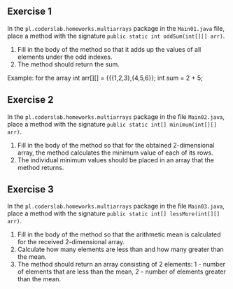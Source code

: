 ## Exercise 1

In the `pl.coderslab.homeworks.multiarrays` package in the `Main01.java` file, place a method with the signature `public static int oddSum(int[][] arr)`.
 
1. Fill in the body of the method so that it adds up the values of all elements under the odd indexes.
2. The method should return the sum.

Example: 
for the array int arr[][] = {{{1,2,3},{4,5,6}}; 
int sum = 2 + 5;


## Exercise 2

In the `pl.coderslab.homeworks.multiarrays` package in the file `Main02.java`, place a method with the signature `public static int[] minimum(int[][] arr)`.
 
1. Fill in the body of the method so that for the obtained 2-dimensional array, the method calculates the minimum value of each of its rows.
2. The individual minimum values should be placed in an array that the method returns.


## Exercise 3

In the `pl.coderslab.homeworks.multiarrays` package in the file `Main03.java`, place a method with the signature `public static int[] lessMore(int[][] arr)`.
 
1. Fill in the body of the method so that the arithmetic mean is calculated for the received 2-dimensional array.
2. Calculate how many elements are less than and how many greater than the mean.
3. The method should return an array consisting of 2 elements: 1 - number of elements that are less than the mean, 2 - number of elements greater than the mean.

